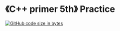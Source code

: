# 《C++ primer 5th》 Practice
[![GitHub code size in bytes](https://img.shields.io/github/languages/code-size/FrogLu/CPPP.svg)](https://github.com/FrogLu/CPPP)